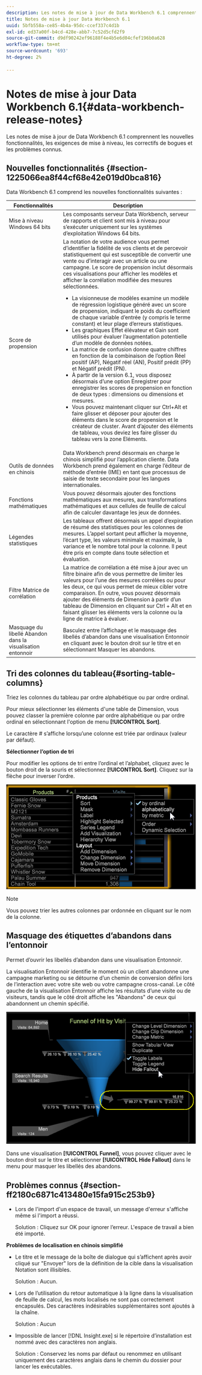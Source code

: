 ```yaml
---
description: Les notes de mise à jour de Data Workbench 6.1 comprennent les nouvelles fonctionnalités, les exigences de mise à niveau, les correctifs de bogues et les problèmes connus.
title: Notes de mise à jour Data Workbench 6.1
uuid: 5bfb558a-ce85-4b4a-95dc-ccef337c4d1b
exl-id: ed37a00f-b4cd-428e-abb7-7c52d5cfd2f9
source-git-commit: d9df90242ef96188f4e4b5e6d04cfef196b0a628
workflow-type: tm+mt
source-wordcount: '693'
ht-degree: 2%

---
```


# Notes de mise à jour Data Workbench 6.1{#data-workbench-release-notes}

Les notes de mise à jour de Data Workbench 6.1 comprennent les nouvelles fonctionnalités, les exigences de mise à niveau, les correctifs de bogues et les problèmes connus.

## Nouvelles fonctionnalités {#section-1225066ea8f44cf68e42e019d0bca816}

Data Workbench 6.1 comprend les nouvelles fonctionnalités suivantes :

| Fonctionnalités  | Description |
|--- |--- |
| Mise à niveau Windows 64 bits | Les composants serveur Data Workbench, serveur de rapports et client sont mis à niveau pour s’exécuter uniquement sur les systèmes d’exploitation Windows 64 bits. |
| Score de propension | La notation de votre audience vous permet d’identifier la fidélité de vos clients et de percevoir statistiquement qui est susceptible de convertir une vente ou d’interagir avec un article ou une campagne. Le score de propension inclut désormais ces visualisations pour afficher les modèles et afficher la corrélation modifiée des mesures sélectionnées.<ul><li>La visionneuse de modèles examine un modèle de régression logistique généré avec un score de propension, indiquant le poids du coefficient de chaque variable d’entrée (y compris le terme constant) et leur plage d’erreurs statistiques. </li><li>Les graphiques Effet élévateur et Gain sont utilisés pour évaluer l’augmentation potentielle d’un modèle de données notées.</li><li>La matrice de confusion donne quatre chiffres en fonction de la combinaison de l’option Réel positif (AP), Négatif réel (AN), Positif prédit (PP) et Négatif prédit (PN).</li> <li>À partir de la version 6.1, vous disposez désormais d’une option Enregistrer pour enregistrer les scores de propension en fonction de deux types : dimensions ou dimensions et mesures.</li><li>Vous pouvez maintenant cliquer sur Ctrl+Alt et faire glisser et déposer pour ajouter des éléments dans le score de propension et le créateur de cluster. Avant d’ajouter des éléments de tableau, vous deviez les faire glisser du tableau vers la zone Eléments.</li></ul> |
| Outils de données en chinois | Data Workbench prend désormais en charge le chinois simplifié pour l’application cliente. Data Workbench prend également en charge l’éditeur de méthode d’entrée (IME) en tant que processus de saisie de texte secondaire pour les langues internationales. |
| Fonctions mathématiques | Vous pouvez désormais ajouter des fonctions mathématiques aux mesures, aux transformations mathématiques et aux cellules de feuille de calcul afin de calculer davantage les jeux de données. |
| Légendes statistiques | Les tableaux offrent désormais un appel d’expiration de résumé des statistiques pour les colonnes de mesures. L’appel sortant peut afficher la moyenne, l’écart type, les valeurs minimale et maximale, la variance et le nombre total pour la colonne. Il peut être pris en compte dans toute sélection et évaluation. |
| Filtre Matrice de corrélation | La matrice de corrélation a été mise à jour avec un filtre binaire afin de vous permettre de limiter les valeurs pour l’une des mesures corrélées ou pour les deux, ce qui vous permet de mieux cibler votre comparaison. En outre, vous pouvez désormais ajouter des éléments de Dimension à partir d’un tableau de Dimension en cliquant sur Ctrl + Alt et en faisant glisser les éléments vers la colonne ou la ligne de matrice à évaluer. |
| Masquage du libellé Abandon dans la visualisation entonnoir | Basculez entre l’affichage et le masquage des libellés d’abandon dans une visualisation Entonnoir en cliquant avec le bouton droit sur le titre et en sélectionnant Masquer les abandons. |

## Tri des colonnes du tableau{#sorting-table-columns}

Triez les colonnes du tableau par ordre alphabétique ou par ordre ordinal.

Pour mieux sélectionner les éléments d&#39;une table de Dimension, vous pouvez classer la première colonne par ordre alphabétique ou par ordre ordinal en sélectionnant l&#39;option de menu **[!UICONTROL Sort]**.

Le caractère # s’affiche lorsqu’une colonne est triée par ordinaux (valeur par défaut).

**Sélectionner l’option de tri**

Pour modifier les options de tri entre l’ordinal et l’alphabet, cliquez avec le bouton droit de la souris et sélectionnez **[!UICONTROL Sort]**. Cliquez sur la flèche pour inverser l’ordre.

![](assets/sort_table_alpha.png)

>[!NOTE]
>
>Vous pouvez trier les autres colonnes par ordonnée en cliquant sur le nom de la colonne.

## Masquage des étiquettes d’abandons dans l’entonnoir

Permet d’ouvrir les libellés d’abandon dans une visualisation Entonnoir.

La visualisation Entonnoir identifie le moment où un client abandonne une campagne marketing ou se détourne d’un chemin de conversion défini lors de l’interaction avec votre site web ou votre campagne cross-canal. Le côté gauche de la visualisation Entonnoir affiche les résultats d’une visite ou de visiteurs, tandis que le côté droit affiche les &quot;Abandons&quot; de ceux qui abandonnent un chemin spécifié.

![](assets/c_funnel_hide_fallout.png)

Dans une visualisation **[!UICONTROL Funnel]**, vous pouvez cliquer avec le bouton droit sur le titre et sélectionner **[!UICONTROL Hide Fallout]** dans le menu pour masquer les libellés des abandons.

## Problèmes connus {#section-ff2180c6871c413480e15fa915c253b9}

* Lors de l&#39;import d&#39;un espace de travail, un message d&#39;erreur s&#39;affiche même si l&#39;import a réussi.

   Solution : Cliquez sur OK pour ignorer l’erreur. L&#39;espace de travail a bien été importé.

**Problèmes de localisation en chinois simplifié**

* Le titre et le message de la boîte de dialogue qui s’affichent après avoir cliqué sur &quot;Envoyer&quot; lors de la définition de la cible dans la visualisation Notation sont illisibles.

   Solution : Aucun.
* Lors de l’utilisation du retour automatique à la ligne dans la visualisation de feuille de calcul, les mots localisés ne sont pas correctement encapsulés. Des caractères indésirables supplémentaires sont ajoutés à la chaîne.

   Solution : Aucun
* Impossible de lancer [!DNL Insight.exe] si le répertoire d’installation est nommé avec des caractères non anglais.

   Solution : Conservez les noms par défaut ou renommez en utilisant uniquement des caractères anglais dans le chemin du dossier pour lancer les exécutables.
